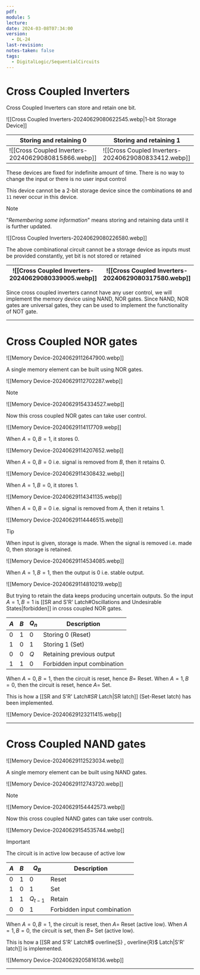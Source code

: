 ```yaml
---
pdf: 
module: 5
lecture: 
date: 2024-03-08T07:34:00
version:
  - DL-24
last-revision: 
notes-taken: false
tags:
  - DigitalLogic/SequentialCircuits
---
```

# Cross Coupled Inverters

Cross Coupled Inverters can store and retain one bit.

![[Cross Coupled Inverters-20240629080622545.webp|1-bit Storage Device]]

| Storing and retaining 0                             | Storing and retaining 1              |
| --------------------------------------------------- | ------------------------------------ |
| ![[Cross Coupled Inverters-20240629080815866.webp]] | ![[Cross Coupled Inverters-20240629080833412.webp]] |

These devices are fixed for indefinite amount of time. There is no way to change the input or there is no user input control

This device cannot be a 2-bit storage device since the combinations `00` and `11` never occur in this device.

> [!NOTE] 
> "*Remembering some information*" means storing and retaining data until it is further updated.

![[Cross Coupled Inverters-20240629080226580.webp]]

The above combinational circuit cannot be a storage device as inputs must be provided constantly, yet bit is not stored or retained

| ![[Cross Coupled Inverters-20240629080339005.webp]] | ![[Cross Coupled Inverters-20240629080317580.webp]] |
| --------------------------------------------------- | --------------------------------------------------- |

Since cross coupled inverters cannot have any user control, we will implement the memory device using NAND, NOR gates.
Since NAND, NOR gates are universal gates, they can be used to implement the functionality of NOT gate.

---
# Cross Coupled NOR gates

![[Memory Device-20240629112647900.webp]]

A single memory element can be built using NOR gates.

![[Memory Device-20240629112702287.webp]]

> [!NOTE] 
> ![[Memory Device-20240629154334527.webp]]

Now this cross coupled NOR gates can take user control.

![[Memory Device-20240629114117709.webp]]

When $A = 0, B = 1$, it stores $0$.

![[Memory Device-20240629114207652.webp]]

When $A = 0, B = 0$ i.e. signal is removed from $B$, then it retains $0$.

![[Memory Device-20240629114308432.webp]]

When $A = 1, B = 0$, it stores $1$.

![[Memory Device-20240629114341135.webp]]

When $A = 0, B = 0$ i.e. signal is removed from $A$, then it retains $1$.

![[Memory Device-20240629114446515.webp]]

> [!tip] 
> When input is given, storage is made.
> When the signal is removed i.e. made $0$, then storage is retained.

![[Memory Device-20240629114534085.webp]]

When $A = 1, B = 1$, then the output is $0$ i.e. stable output. 

![[Memory Device-20240629114810219.webp]]

But trying to retain the data keeps producing uncertain outputs. So the input $A = 1, B = 1$ is [[SR and S'R' Latch#Oscillations and Undesirable States|forbidden]] in cross coupled NOR gates.

| $A$ | $B$ | $Q_{n}$ | Description                 |
| --- | --- | ------- | --------------------------- |
| $0$ | $1$ | $0$     | Storing $0$ (Reset)         |
| $1$ | $0$ | $1$     | Storing $1$ (Set)           |
| $0$ | $0$ | $Q$     | Retaining previous output   |
| $1$ | $1$ | $0$     | Forbidden input combination |

When $A = 0, B = 1$, then the circuit is reset, hence $B =$ Reset.
When $A = 1, B = 0$, then the circuit is reset, hence $A =$ Set.

This is how a [[SR and S'R' Latch#$SR$ Latch|SR latch]] (Set-Reset latch) has been implemented.

![[Memory Device-20240629123211415.webp]]

---
# Cross Coupled NAND gates

![[Memory Device-20240629112523034.webp]]

A single memory element can be built using NAND gates.

![[Memory Device-20240629112743720.webp]]

> [!NOTE] 
> ![[Memory Device-20240629154442573.webp]]

Now this cross coupled NAND gates can take user controls.

![[Memory Device-20240629154535744.webp]]

> [!important] 
> The circuit is in active low because of active low

| $A$ | $B$ | $Q_{B}$   | Description                 |
| --- | --- | --------- | --------------------------- |
| $0$ | $1$ | $0$       | Reset                       |
| $1$ | $0$ | $1$       | Set                         |
| $1$ | $1$ | $Q_{t-1}$ | Retain                      |
| $0$ | $0$ | $1$       | Forbidden input combination |

When $A = 0, B = 1$, the circuit is reset, then $A =$ Reset (active low).
When $A = 1, B = 0$, the circuit is set, then $B =$ Set (active low).

This is how a [[SR and S'R' Latch#$ overline{S} , overline{R}$ Latch|S'R' latch]] is implemented.

![[Memory Device-20240629205816136.webp]]

---